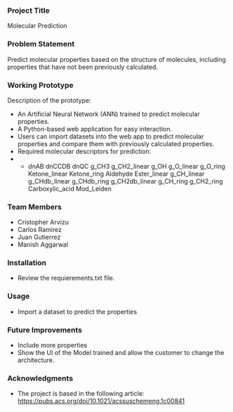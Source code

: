 ### Project Title

Molecular Prediction

### Problem Statement

Predict molecular properties based on the structure of molecules, including properties that have not been previously calculated.

### Working Prototype

Description of the prototype:

- An Artificial Neural Network (ANN) trained to predict molecular properties.
- A Python-based web application for easy interaction.
- Users can import datasets into the web app to predict molecular properties and compare them with previously calculated properties.
- Required molecular descriptors for prediction:
- - dnAB	dnCCDB	dnQC	g_CH3	g_CH2_linear	g_OH	g_O_linear	g_O_ring	Ketone_linear	Ketone_ring	Aldehyde	Ester_linear	g_CH_linear	g_CHdb_linear	g_CHdb_ring	g_CH2db_linear	g_CH_ring	g_CH2_ring	Carboxylic_acid	Mod_Leiden

### Team Members

- Cristopher Arvizu
- Carlos Ramirez
- Juan Gutierrez
- Manish Aggarwal

### Installation

- Review the requierements.txt file.

### Usage

- Import a dataset to predict the properties

### Future Improvements

- Include more properties
- Show the UI of the Model trained and allow the customer to change the architecture.


### Acknowledgments
- The project is based in the following article: https://pubs.acs.org/doi/10.1021/acssuschemeng.1c00841